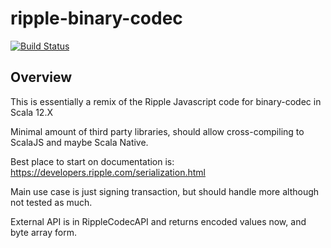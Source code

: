 
# ripple-binary-codec

[![Build Status](https://travis-ci.com/odenzo/ripple-binary-codec.svg?branch=master)](https://travis-ci.com/odenzo/ripple-binary-codec)


## Overview
This is essentially a remix of the Ripple Javascript code for binary-codec  in Scala 12.X

Minimal amount of third party libraries, should allow cross-compiling to ScalaJS and maybe Scala Native.

Best place to start on documentation is: https://developers.ripple.com/serialization.html

Main use case is just signing transaction, but should handle more although not tested as much.



External API is in RippleCodecAPI and returns encoded values now, and byte array form.

